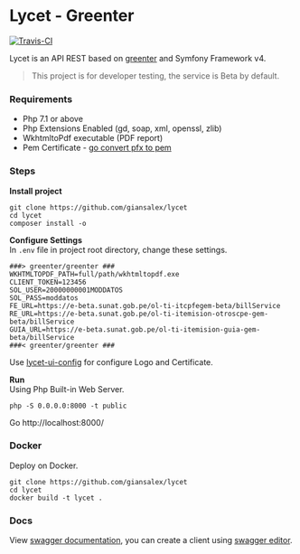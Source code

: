 # Lycet - Greenter
[![Travis-CI](https://img.shields.io/travis/giansalex/lycet.svg?branch=master&style=flat-square)](https://travis-ci.org/giansalex/lycet)

Lycet is an API REST based on [greenter](https://github.com/giansalex/greenter) and Symfony Framework v4.
> This project is for developer testing, the service is Beta by default.

### Requirements
- Php 7.1 or above
- Php Extensions Enabled (gd, soap, xml, openssl, zlib)
- WkhtmltoPdf executable (PDF report)
- Pem Certificate - [go convert pfx to pem](https://github.com/giansalex/xmldsig/blob/master/CONVERT.md)

### Steps

**Install project**
```
git clone https://github.com/giansalex/lycet
cd lycet
composer install -o
```

**Configure Settings**   
In `.env`  file in project root directory, change these settings.
```
###> greenter/greenter ###
WKHTMLTOPDF_PATH=full/path/wkhtmltopdf.exe
CLIENT_TOKEN=123456
SOL_USER=20000000001MODDATOS
SOL_PASS=moddatos
FE_URL=https://e-beta.sunat.gob.pe/ol-ti-itcpfegem-beta/billService
RE_URL=https://e-beta.sunat.gob.pe/ol-ti-itemision-otroscpe-gem-beta/billService
GUIA_URL=https://e-beta.sunat.gob.pe/ol-ti-itemision-guia-gem-beta/billService
###< greenter/greenter ###
```
Use [lycet-ui-config](https://giansalex.github.io/lycet-ui-config/) for configure Logo and Certificate.

**Run**    
Using Php Built-in Web Server.
```
php -S 0.0.0.0:8000 -t public
```
Go http://localhost:8000/


### Docker
Deploy on Docker.
```
git clone https://github.com/giansalex/lycet
cd lycet
docker build -t lycet .
```

### Docs
View [swagger documentation](http://petstore.swagger.io/?url=https://raw.githubusercontent.com/giansalex/lycet/master/public/swagger.yaml), you can create a client using [swagger editor](http://editor.swagger.io/?url=https://raw.githubusercontent.com/giansalex/lycet/master/public/swagger.yaml).

